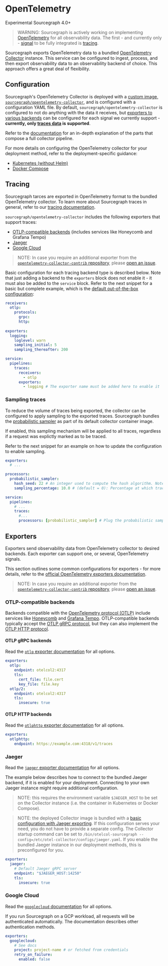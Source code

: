 # OpenTelemetry

<span class="badge badge-experimental">Experimental</span> <span class="badge badge-note">Sourcegraph 4.0+</span>

> WARNING: Sourcegraph is actively working on implementing [OpenTelemetry](https://opentelemetry.io/) for all observability data. The first - and currently only - [signal](https://opentelemetry.io/docs/concepts/signals/) to be fully integrated is [tracing](./tracing.md).

Sourcegraph exports OpenTelemetry data to a bundled [OpenTelemetry Collector](https://opentelemetry.io/docs/collector/) instance.
This service can be configured to ingest, process, and then export observability data to an observability backend of choice.
This approach offers a great deal of flexibility.

## Configuration

Sourcegraph's OpenTelemetry Collector is deployed with a [custom image, `sourcegraph/opentelemetry-collector`](https://sourcegraph.com/github.com/sourcegraph/sourcegraph/-/tree/docker-images/opentelemetry-collector), and is configured with a configuration YAML file.
By default, `sourcegraph/opentelemetry-collector` is configured to not do anything with the data it receives, but [exporters to various backends](#exporters) can be configured for each signal we currently support - **currently, only [traces data](#tracing) is supported**.

Refer to the [documentation](https://opentelemetry.io/docs/collector/configuration/) for an in-depth explanation of the parts that compose a full collector pipeline.

For more details on configuring the OpenTelemetry collector for your deployment method, refer to the deployment-specific guidance:

- [Kubernetes (without Helm)](../deploy/kubernetes/configure.md#opentelemetry-collector)
- [Docker Compose](../deploy/docker-compose/operations.md#opentelemetry-collector)

## Tracing

Sourcegraph tarces are exported in OpenTelemetry format to the bundled OpenTelemetry collector.
To learn more about Sourcegraph traces in general, refer to our [tracing documentation](tracing.md).

`sourcegraph/opentelemetry-collector` includes the following exporters that support traces:

- [OTLP-compatible backends](#otlp-compatible-backends) (includes services like Honeycomb and Grafana Tempo)
- [Jaeger](#jaeger)
- [Google Cloud](#google-cloud)

> NOTE: In case you require an additional exporter from the [`opentelemetry-collector-contrib` repository](https://github.com/open-telemetry/opentelemetry-collector-contrib/tree/main/exporter), please [open an issue](https://github.com/sourcegraph/sourcegraph/issues).

Basic configuration for each tracing backend type is described below. Note that just adding a backend to the `exporters` block does not enable it - it must also be added to the `service` block.
Refer to the next snippet for a basic but complete example, which is the [default out-of-the-box configuration](https://sourcegraph.com/github.com/sourcegraph/sourcegraph/-/blob/docker-images/opentelemetry-collector/configs/logging.yaml):

```yaml
receivers:
  otlp:
    protocols:
      grpc:
      http:
        
exporters:
  logging:
    loglevel: warn
    sampling_initial: 5
    sampling_thereafter: 200

service:
  pipelines:
    traces:
      receivers:
        - otlp
      exporters:
        - logging # The exporter name must be added here to enable it
```

### Sampling traces

To reduce the volume of traces being exported, the collector can be configured to apply sampling to the exported traces. Sourcegraph bundles the [probabilistic sampler](https://github.com/open-telemetry/opentelemetry-collector-contrib/tree/main/processor/probabilisticsamplerprocessor) as part of its default collector container image.

If enabled, this sampling mechanism will be applied to all traces, regardless if a request was explictly marked as to be traced.

Refer to the next snippet for an example on how to update the configuration to enable sampling.

```yaml
exporters:
  # ...

processors:
  probabilistic_sampler:
    hash_seed: 22 # An integer used to compute the hash algorithm. Note that all collectors for a given tier (e.g. behind the same load balancer) should have the same hash_seed.
    sampling_percentage: 10.0 # (default = 0): Percentage at which traces are sampled; >= 100 samples all traces

service:
  pipelines:
    # ...
    traces:
      #...
      processors: [probabilistic_sampler] # Plug the probabilistic sampler to the traces. 
```

## Exporters

Exporters send observability data from OpenTelemetry collector to desired backends.
Each exporter can support one, or several, OpenTelemetry signals.

This section outlines some common configurations for exporters - for more details, refer to the [official OpenTelemetry exporters documentation](https://opentelemetry.io/docs/collector/configuration/#exporters).

> NOTE: In case you require an additional exporter from the [`opentelemetry-collector-contrib` repository](https://github.com/open-telemetry/opentelemetry-collector-contrib/tree/main/exporter), please [open an issue](https://github.com/sourcegraph/sourcegraph/issues).

### OTLP-compatible backends

Backends compatible with the [OpenTelemetry protocol (OTLP)](https://github.com/open-telemetry/opentelemetry-specification/blob/main/specification/protocol/otlp.md) include services like [Honeycomb](https://docs.honeycomb.io/getting-data-in/opentelemetry-overview/) and [Grafana Tempo](https://grafana.com/blog/2021/04/13/how-to-send-traces-to-grafana-clouds-tempo-service-with-opentelemetry-collector/).
OTLP-compatible backends typically accept the [OTLP gRPC protocol](#otlp-grpc-backends), but they can also implement the [OTLP HTTP protocol](#otlp-http-backends).

#### OTLP gRPC backends

Read the [`otlp` exporter documentation](https://github.com/open-telemetry/opentelemetry-collector/blob/main/exporter/otlpexporter/README.md) for all options.

```yaml
exporters:
  otlp:
    endpoint: otelcol2:4317
    tls:
      cert_file: file.cert
      key_file: file.key
  otlp/2:
    endpoint: otelcol2:4317
    tls:
      insecure: true
```

#### OTLP HTTP backends

Read the [`otlphttp` exporter documentation](https://github.com/open-telemetry/opentelemetry-collector/tree/main/exporter/otlphttpexporter/README.md) for all options.

```yaml
exporters:
  otlphttp:
    endpoint: https://example.com:4318/v1/traces
```

### Jaeger

Read the [`jaeger` exporter documentation](https://github.com/open-telemetry/opentelemetry-collector-contrib/blob/main/exporter/jaegerexporter/README.md) for all options.  

The example below describes how to connect to the bundled Jaeger backend, if it is enabled for your deployment. Connecting to your own Jaeger instance might require additional configuration.

> NOTE: this requires the environment variable `$JAEGER_HOST` to be set on the Collector instance (i.e. the container in Kubernetes or Docker Compose).

<span class="virtual-br"></span>

> NOTE: the deployed Collector image is bundled with a [basic configuration with Jaeger exporting](https://sourcegraph.com/github.com/sourcegraph/sourcegraph/-/blob/docker-images/opentelemetry-collector/configs/jaeger.yaml). If this configuration serves your need, you do not have to provide a separate config. The Collector startup command can be set to `/bin/otelcol-sourcegraph --config=/etc/otel-collector/configs/jaeger.yaml`. If you enable the bundled Jaeger instance in our deployment methods, this is preconfigured for you.

```yaml
exporters:
  jaeger:
    # Default Jaeger gRPC server
    endpoint: "$JAEGER_HOST:14250"
    tls:
      insecure: true
```

### Google Cloud

Read the [`googlecloud` documentation](https://github.com/open-telemetry/opentelemetry-collector-contrib/blob/main/exporter/googlecloudexporter/README.md) for all options.

If you run Sourcegraph on a GCP workload, all requests will be authenticated automatically. The documentation describes other authentication methods.

```yaml
exporters:
  googlecloud:
    # See docs
    project: project-name # or fetched from credentials
    retry_on_failure:
      enabled: false
```
